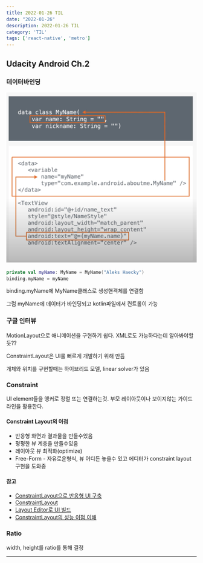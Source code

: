 ```yaml
---
title: 2022-01-26 TIL
date: "2022-01-26"
description: 2022-01-26 TIL
category: 'TIL'
tags: ['react-native', 'metro']
---
```

## Udacity Android Ch.2
### 데이터바인딩
![kotlin-databinding](./kotlin-databinding.png)

```kotlin
private val myName: MyName = MyName("Aleks Haecky")
binding.myName = myName
```

binding.myName에 MyName클래스로 생성핸객체를 연결함

그럼 myName에 데이터가 바인딩되고 kotlin파일에서 컨트롤이 가능

### 구글 인터뷰

MotionLayout으로 애니메이션을 구현하기 쉽다. XML로도 가능하다는데 알아봐야할듯??

ConstraintLayout은 UI룰 뻐르게 개발하기 위해 만듬

개체와 위치를 구현할때는 하이브리드 모델, linear solver가 있음

### Constraint

UI element들을 앵커로 정렬 또는 연결하는것.
부모 레이아웃이나 보이지않는 가이드라인을 활용한다.

#### Constraint Layout의 이점
- 반응형 화면과 결과물을 만들수있음
- 평평한 뷰 계층을 만들수있음
- 레이아웃 뷰 최적화(optimize)
- Free-Form - 자유로운형식, 뷰 어디든 놓을수 있고 에디터가 constraint layout 구현을 도와줌

#### 참고
- [ConstraintLayout으로 반응형 UI 구축](https://developer.android.com/training/constraint-layout/)
- [ConstraintLayout](https://developer.android.com/reference/android/support/constraint/ConstraintLayout)
- [Layout Editor로 UI 빌드](https://developer.android.com/studio/write/layout-editor)
- [ConstraintLayout의 성능 이점 이해](https://android-developers.googleblog.com/2017/08/understanding-performance-benefits-of.html)

### Ratio

width, height를 ratio를 통해 결정

---
